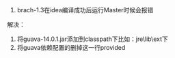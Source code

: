 1. brach-1.3在idea编译成功后运行Master时候会报错

解决：

1. 将guava-14.0.1.jar添加到classpath下比如：jre\lib\ext下    
2. 将guava依赖配置的删掉这一行<scope>provided</scope>

